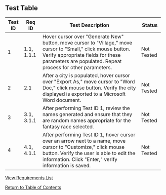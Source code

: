 
## Test Table
|Test ID| Req ID | Test Description | Status |
|--|--|--|--|
| 1 | 1.1, 1.1.1 | Hover cursor over "Generate New" button, move cursor to "Village," move cursor to "Small," click mouse button. Verify appropriate fields for these parameters are populated. Repeat process for other parameters. | Not Tested |
| 2 | 2.1 | After a city is populated, hover cursor over "Export As," move cursor to "Word Doc," click mouse button. Verify the city displayed is exported to a Microsoft Word document. | Not Tested |
| 3 | 3.1, 3.1.1 | After performing Test ID 1, review the names generated and ensure that they are random names appropriate for the fantasy race selected. | Not Tested |
| 4 | 4.1, 4.1.1 | After performing Test ID 1, hover cursor over an arrow next to a name, move cursor to "Customize," click mouse button. Verify the user is able to edit the information. Click "Enter," verify information is saved. | Not Tested |

[View Requirements List](https://github.com/josh-e-g/Jericho/blob/master/Docs/Requirements.md)

[Return to Table of Contents](https://github.com/josh-e-g/Jericho#jericho)
